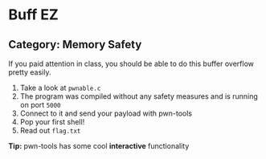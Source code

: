 # Buff EZ

## Category: Memory Safety

If you paid attention in class, you should be able to do this buffer overflow pretty easily.

1. Take a look at `pwnable.c`
2. The program was compiled without any safety measures and is running on port `5000` 
3. Connect to it and send your payload with pwn-tools
4. Pop your first shell!
5. Read out `flag.txt`


**Tip:** pwn-tools has some cool **interactive** functionality